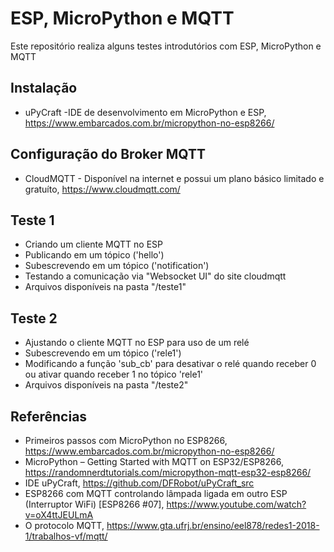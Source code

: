 # ESP, MicroPython e MQTT
Este repositório realiza alguns testes introdutórios com ESP, MicroPython e MQTT 

## Instalação 
* uPyCraft -IDE de desenvolvimento em MicroPython e ESP, https://www.embarcados.com.br/micropython-no-esp8266/

## Configuração do Broker MQTT 
* CloudMQTT - Disponível na internet e possui um plano básico limitado e gratuíto, https://www.cloudmqtt.com/ 

## Teste 1
* Criando um cliente MQTT no ESP
* Publicando em um tópico ('hello') 
* Subescrevendo em um tópico ('notification') 
* Testando a comunicação via "Websocket UI" do site cloudmqtt
* Arquivos disponíveis na pasta "/teste1" 

## Teste 2 
* Ajustando o cliente MQTT no ESP para uso de um relé
* Subescrevendo em um tópico ('rele1')
* Modificando a função 'sub_cb' para desativar o relé quando receber 0 ou ativar quando receber 1 no tópico 'rele1'
* Arquivos disponíveis na pasta "/teste2" 


## Referências 
* Primeiros passos com MicroPython no ESP8266, https://www.embarcados.com.br/micropython-no-esp8266/
* MicroPython – Getting Started with MQTT on ESP32/ESP8266, https://randomnerdtutorials.com/micropython-mqtt-esp32-esp8266/ 
* IDE uPyCraft, https://github.com/DFRobot/uPyCraft_src
* ESP8266 com MQTT controlando lâmpada ligada em outro ESP (Interruptor WiFi) [ESP8266 #07],  https://www.youtube.com/watch?v=oX4ttJEULmA
* O protocolo MQTT, https://www.gta.ufrj.br/ensino/eel878/redes1-2018-1/trabalhos-vf/mqtt/ 
